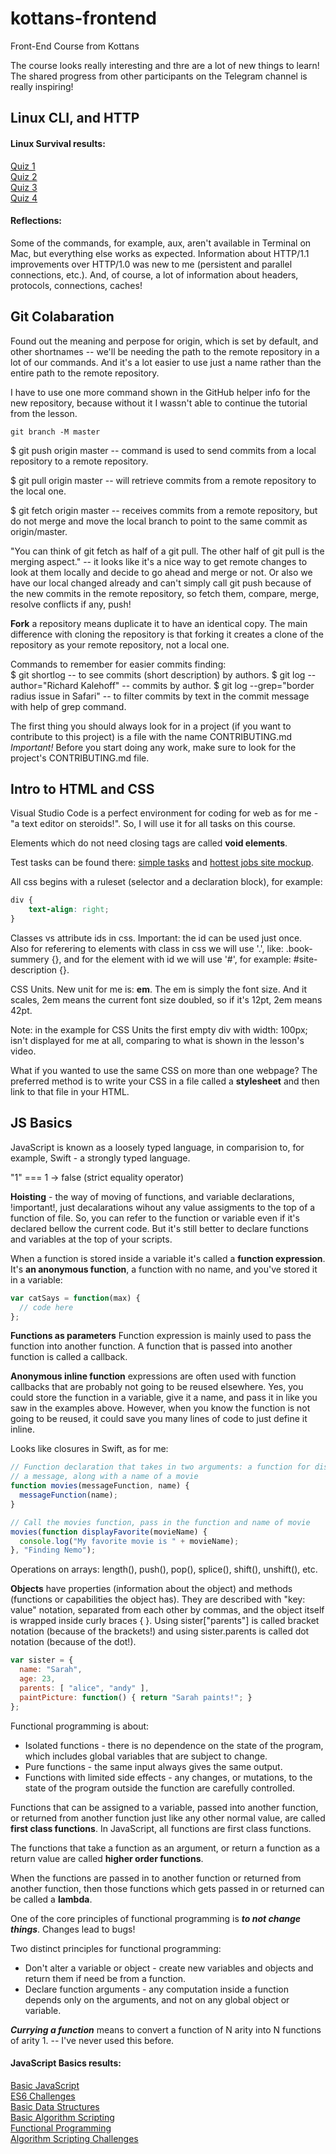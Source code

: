 # kottans-frontend
Front-End Course from Kottans

The course looks really interesting and thre are a lot of new things to learn! The shared progress from other participants on the Telegram channel is really inspiring!

## Linux CLI, and HTTP

#### Linux Survival results:  
[Quiz 1](/assets/LinuxSurvivalQuiz1.png)  
[Quiz 2](/assets/LinuxSurvivalQuiz2.png)  
[Quiz 3](/assets/LinuxSurvivalQuiz3.png)  
[Quiz 4](/assets/LinuxSurvivalQuiz4.png)  

#### Reflections:  
Some of the commands, for example, aux, aren't available in Terminal on Mac, but everything else works as expected. Information about HTTP/1.1 improvements over HTTP/1.0 was new to me (persistent and parallel connections, etc.). And, of course, a lot of information about headers, protocols, connections, caches!

## Git Colabaration

Found out the meaning and perpose for origin, which is set by default, and other shortnames -- we'll be needing the path to the remote repository in a lot of our commands. And it's a lot easier to use just a name rather than the entire path to the remote repository.  

I have to use one more command shown in the GitHub helper info for the new repository, because without it I wassn't able to continue the tutorial from the lesson.
```
git branch -M master
```

$ git push origin master -- command is used to send commits from a local repository to a remote repository.

$ git pull origin master -- will retrieve commits from a remote repository to the local one.

$ git fetch origin master -- receives commits from a remote repository, but do not merge and move the local branch to point to the same commit as origin/master.

"You can think of git fetch as half of a git pull. The other half of git pull is the merging aspect." -- it looks like it's a nice way to get remote changes to look at them locally and decide to go ahead and merge or not. Or also we have our local changed already and can't simply call git push because of the new commits in the remote repository, so fetch them, compare, merge, resolve conflicts if any, push!

**Fork** a repository means duplicate it to have an identical copy. The main difference with cloning the repository is that forking it creates a clone of the repository as your remote repository, not a local one.

Commands to remember for easier commits finding:  
$ git shortlog -- to see commits (short description) by authors.
$ git log --author="Richard Kalehoff" -- commits by author.
$ git log --grep="border radius issue in Safari" -- to filter commits by text in the commit message with help of grep command.

The first thing you should always look for in a project (if you want to contribute to this project) is a file with the name CONTRIBUTING.md  
*Important!* Before you start doing any work, make sure to look for the project's CONTRIBUTING.md file.

## Intro to HTML and CSS

Visual Studio Code is a perfect environment for coding for web as for me - "a text editor on steroids!". So, I will use it for all tasks on this course.

Elements which do not need closing tags are called **void elements**.

Test tasks can be found there: [simple tasks](task_html_css_intro/index.html) and [hottest jobs site mockup](task_html_css_intro/hottestJobsSiteMockup.html).

All css begins with a ruleset (selector and a declaration block), for example:
```css
div {
    text-align: right;
}
```

Classes vs attribute ids in css. Important: the id can be used just once.  
Also for referering to elements with class in css we will use '.', like: .book-summery {}, and for the element with id we will use '#', for example: #site-description {}.

CSS Units. New unit for me is: **em**. The em is simply the font size. And it scales, 2em means the current font size doubled, so if it's 12pt, 2em means 42pt.

Note: in the example for CSS Units the first empty div with width: 100px; isn't displayed for me at all, comparing to what is shown in the lesson's video.

What if you wanted to use the same CSS on more than one webpage? The preferred method is to write your CSS in a file called a **stylesheet** and then link to that file in your HTML.


## JS Basics


JavaScript is known as a loosely typed language, in comparision to, for example, Swift - a strongly typed language.

"1" === 1 -> false (strict equality operator)

**Hoisting** - the way of moving of functions, and variable declarations, !important!, just decalarations wihout any value assigments to the top of a function of file. So, you can refer to the function or variable even if it's declared bellow the current code. But it's still better to declare functions and variables at the top of your scripts.

When a function is stored inside a variable it's called a **function expression**. It's **an anonymous function**, a function with no name, and you've stored it in a variable:

```js
var catSays = function(max) { 
  // code here 
};
```
**Functions as parameters** Function expression is mainly used to pass the function into another function. A function that is passed into another function is called a callback.

**Anonymous inline function** expressions are often used with function callbacks that are probably not going to be reused elsewhere. Yes, you could store the function in a variable, give it a name, and pass it in like you saw in the examples above. However, when you know the function is not going to be reused, it could save you many lines of code to just define it inline.

Looks like closures in Swift, as for me:

```js
// Function declaration that takes in two arguments: a function for displaying
// a message, along with a name of a movie
function movies(messageFunction, name) {
  messageFunction(name);
}

// Call the movies function, pass in the function and name of movie
movies(function displayFavorite(movieName) {
  console.log("My favorite movie is " + movieName);
}, "Finding Nemo");
```

Operations on arrays: length(), push(), pop(), splice(), shift(), unshift(), etc.

**Objects** have properties (information about the object) and methods (functions or capabilities the object has). They are described with "key: value" notation, separated from each other by commas, and the object itself is wrapped inside curly braces { }. Using sister["parents"] is called bracket notation (because of the brackets!) and using sister.parents is called dot notation (because of the dot!).

```js
var sister = {
  name: "Sarah", 
  age: 23,
  parents: [ "alice", "andy" ],
  paintPicture: function() { return "Sarah paints!"; }
};
```

Functional programming is about:
<ul>
<li>Isolated functions - there is no dependence on the state of the program, which includes global variables that are subject to change.</li>
<li>Pure functions - the same input always gives the same output.</li>
<li>Functions with limited side effects - any changes, or mutations, to the state of the program outside the function are carefully controlled.</li>
</ul>


Functions that can be assigned to a variable, passed into another function, or returned from another function just like any other normal value, are called **first class functions**. In JavaScript, all functions are first class functions.

The functions that take a function as an argument, or return a function as a return value are called **higher order functions**.

When the functions are passed in to another function or returned from another function, then those functions which gets passed in or returned can be called a **lambda**.

One of the core principles of functional programming is ***to not change things***. Changes lead to bugs!

Two distinct principles for functional programming:
<ul>
<li>Don't alter a variable or object - create new variables and objects and return them if need be from a function.</li>
<li>Declare function arguments - any computation inside a function depends only on the arguments, and not on any global object or variable.</li>
</ul>

***Currying a function*** means to convert a function of N arity into N functions of arity 1. -- I've never used this before.

#### JavaScript Basics results:  
[Basic JavaScript](/task_js_basics/assets/JSBasicJavaScript.png)  
[ES6 Challenges ](/task_js_basics/assets/JSES6Complete.png)  
[Basic Data Structures](/task_js_basics/assets/JSBasicDataStructure.png)  
[Basic Algorithm Scripting](/task_js_basics/assets/JSBasicAlgorithmScripting.png)  
[Functional Programming](/task_js_basics/assets/JSFunctionalProgramming.png)  
[Algorithm Scripting Challenges](/task_js_basics/assets/JSAlgorithmScriptingChallenges.png)  